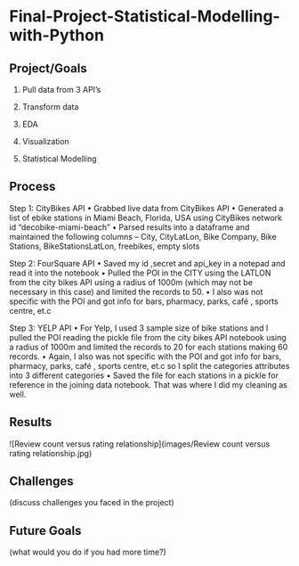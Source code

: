 # Final-Project-Statistical-Modelling-with-Python

## Project/Goals
1. Pull data from 3 API’s

2. Transform data
 
3. EDA
 
4. Visualization
 
5. Statistical Modelling



## Process
Step 1: CityBikes API
•	Grabbed live data from CityBikes API
•	Generated a list of ebike stations in Miami Beach, Florida, USA using CityBikes network id “decobike-miami-beach”
•	Parsed results into a dataframe and maintained the following columns – City, CityLatLon, Bike Company, Bike Stations, BikeStationsLatLon, freebikes, empty slots

Step 2: FourSquare API 
•	Saved my id ,secret and api_key in a notepad and read it into the notebook 
•	Pulled the POI in the CITY using the LATLON from the city bikes API using a radius of 1000m (which may not be necessary in this case) and limited the records to 50.
•	I also was not specific with the POI and got info for bars, pharmacy, parks, café , sports centre, et.c

Step 3: YELP API
•	For Yelp, I used 3 sample size of bike stations and I pulled the POI reading the pickle file from the city bikes API notebook using a radius of 1000m and limited the records to 20 for each stations making 60 records.
•	Again, I also was not specific with the POI and got info for bars, pharmacy, parks, café , sports centre, et.c so I split the categories attributes into 3 different categories 
•	Saved the file for each stations in a pickle for reference in the joining data notebook. That was where I did my cleaning as well.


## Results
![Review count versus rating relationship](images/Review count versus rating relationship.jpg)


## Challenges 
(discuss challenges you faced in the project)

## Future Goals
(what would you do if you had more time?)
